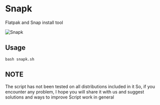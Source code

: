 # Snapk
 Flatpak and Snap install tool

![Snapk](https://user-images.githubusercontent.com/87897405/164501305-f6e60f7a-ed46-479c-ba07-dbfa8f213ba4.png)

## Usage

    bash snapk.sh

## NOTE

The script has not been tested on all distributions included in it
So, if you encounter any problem, I hope you will share it with us and suggest solutions and ways to improve Script work in general
